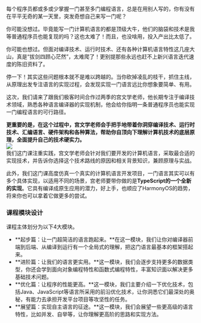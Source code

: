 每个程序员都或多或少掌握一门甚至多门编程语言，总是在用别人写的，你有没有在平平无奇的某一天里，突发奇想自己来写一门呢？

你可能没想过。毕竟能写一门计算机语言的都是顶级大牛，他们的脑袋和技术是我等普通程序员也能复现的吗？这也太难了！而且，也没啥用，投入产出比太低了。

你可能也想过。但面对编译技术、运行时技术、还有各种计算机语言特性这几座大山，真是“拔剑四顾心茫然”，太难爬了！更别提那些永远也赶不上新兴语言迭代速度的陈旧资料了。

停一下！其实这些问题根本就不是难以跨越的。当你砍掉凌乱的枝干，抓住主线，从原理出发专注语言的实现过程，会发现实现一门语言远比你想象要简单、有用。

这次，我们请来了跟我们极客时间合作过两季的宫文学老师，他长期专注于编译技术领域，熟悉各种语言编译器的实现机制，他会给你指明一条普通程序员也能实现一门编程语言的可行路径。

**更重要的是，在这个过程中，宫文学老师会手把手地带着你洞穿编译技术、运行时技术、汇编语言、硬件架构和各种算法，帮助你自顶向下理解计算机技术的底层原理，全面提升自己的技术硬实力。**  
![](https://static001.geekbang.org/resource/image/09/88/09444903e7e24329da8727851be75388.jpg)  
我们这门课注重实践，宫文学老师会针对我们要开发的计算机语言，采取最合适的实现技术，并告诉你选择这个技术路线的原因和相关背景知识，兼顾原理与实战。

此外，我们这门课高度仿真一个真实的计算机语言开发项目，一门语言其实可以有多个具体实现，以适用不同的场景，宫老师要带你做的是**TypeScript的一个全新的实现**。它具有编译成原生应用的潜力，好上手，也顺应了HarmonyOS的趋势，将来你也可以拿着它做更多的尝试。

### 课程模块设计

课程主体划分为以下4大模块。

- **起步篇：让一门超简洁的语言跑起来。**在这一模块，我们让你对编译器前端到后端、从编译到运行有一个全局式的理解，把这门语言最基本的框架搭起来。
- **进阶篇：让我们的语言更实用。**这一模块，我们会逐步支持更多的数据类型，你还会学到面向对象编程特性和函数式编程特性，丰富知识面以解决更多基础技术问题。
- **优化篇：让程序的性能更高。**这一模块，我们主要介绍一下优化技术，包括Java、JavaScript等语言所采用的前沿优化技术，让你洞悉它们最深处的奥秘，有能力去承担开发平台项目等攻坚性的任务。
- **展望篇：实现自主语言的征途。**这一模块，我们会展望一些更高级的语言特性，比如并发、自举等，让你理解更高阶的思路和实现方法。